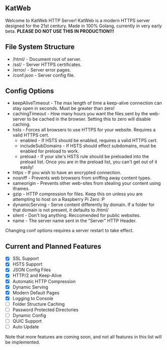 ## KatWeb
Welcome to KatWeb HTTP Server!
KatWeb is a modern HTTPS server designed for the 21st century.
Made in 100% Golang, currently in very early beta.
**PLEASE DO NOT USE THIS IN PRODUCTION!!!**

## File System Structure
- /html/ - Document root of server.
- /ssl/ - Server HTTPS certificates.
- /error/ - Server error pages.
- /conf.json - Server config file.

## Config Options
- keepAliveTimeout - The max length of time a keep-alive connection can stay open in seconds. Must be greater than zero!
- cachingTimeout - How many hours you want the files sent by the web-server to be cached in the browser. Setting this to zero will disable caching.
- hsts - Forces all browsers to use HTTPS for your website. Requires a valid HTTPS cert.
  * enabled - If HSTS should be enabled, requires a valid HTTPS cert.
  * includeSubDomains - If HSTS should effect subdomains, must be enabled for preload to work.
  * preload - If your site's HSTS rule should be preloaded into the preload list. Once you are in the preload list, you can't get out of it easily!
- https - If you wish to have an encrypted connection.
- nosniff - Prevents web browsers from sniffing away content types.
- sameorigin - Prevents other web-sites from stealing your content using iframes.
- gzip - HTTP compression for files. Keep this on unless you are attempting to host on a Raspberry Pi Zero :P
- dynamicServing - Serve content differently by domain. If a folder for that domain is not present, it defaults to /html/
- silent - Don't log anything. Reccomended for public websites.
- name - The server name sent in the "Server" HTTP Header.

Changing conf options requires a server restart to take effect.

## Current and Planned Features 
- [x] SSL Support
- [x] HSTS Support
- [x] JSON Config Files
- [x] HTTP/2 and Keep-Alive
- [x] Automatic HTTP Compression
- [x] Dynamic Serving
- [x] Modern Default Pages
- [x] Logging to Console
- [ ] Folder Structure Caching
- [ ] Password Protected Directories
- [ ] Dynamic Config
- [ ] QUIC Support
- [ ] Auto Update

Note that more features are coming soon, and not all features in this list will be implemented.
